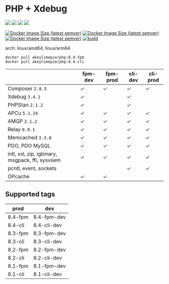 # PHP + Xdebug

![](https://img.shields.io/badge/-8.4.3-informational) ![](https://img.shields.io/badge/-8.3.16-informational) ![](https://img.shields.io/badge/-8.2.27-informational) ![](https://img.shields.io/badge/-8.1.31-informational) 

[![Docker Image Size (latest semver)](https://img.shields.io/docker/image-size/akeylimepie/php/8.4-fpm?label=prod)](https://hub.docker.com/r/akeylimepie/php)
[![Docker Image Size (latest semver)](https://img.shields.io/docker/image-size/akeylimepie/php/8.4-fpm-dev?label=dev)](https://hub.docker.com/r/akeylimepie/php)
[![Docker Image Size (latest semver)](https://img.shields.io/docker/pulls/akeylimepie/php)](https://hub.docker.com/r/akeylimepie/php)
[![build](https://github.com/akeylimepie/docker-php/actions/workflows/build.yml/badge.svg?event=push)](https://github.com/akeylimepie/docker-php/actions/workflows/build.yml)

arch: linux/amd64, linux/arm64

```
docker pull akeylimepie/php:8.4-fpm
docker pull akeylimepie/php:8.4-cli
```

|                                                 | fpm-dev | fpm-prod | cli-dev | cli-prod |
|-------------------------------------------------|---------|----------|---------|----------|
| Composer `2.8.5`                 | &check; | &check;  | &check; | &check;  |
| Xdebug `3.4.1`                     | &check; |          | &check; |          |
| PHPStan `2.1.2`                   | &check; |          | &check; |          |
| APCu `5.1.24`                         | &check; | &check;  | &check; | &check;  |
| AMQP `2.1.2`                         | &check; | &check;  | &check; | &check;  |
| Relay `0.9.1`                       | &check; | &check;  | &check; | &check;  |
| Memcached `3.3.0`               | &check; | &check;  | &check; | &check;  |
| PDO, PDO MySQL                                  | &check; | &check;  | &check; | &check;  |
| intl, xsl, zip, igbinary, msgpack, ffi, sysvsem | &check; | &check;  | &check; | &check;  |
| pcntl, event, sockets                           |         |          | &check; | &check;  |
| OPcache                                         | &check; | &check;  |         |          |

## Supported tags

| prod | dev |
| --- | --- |
| 8.4-fpm | 8.4-fpm-dev |
| 8.4-cli | 8.4-cli-dev |
| 8.3-fpm | 8.3-fpm-dev |
| 8.3-cli | 8.3-cli-dev |
| 8.2-fpm | 8.2-fpm-dev |
| 8.2-cli | 8.2-cli-dev |
| 8.1-fpm | 8.1-fpm-dev |
| 8.1-cli | 8.1-cli-dev |

